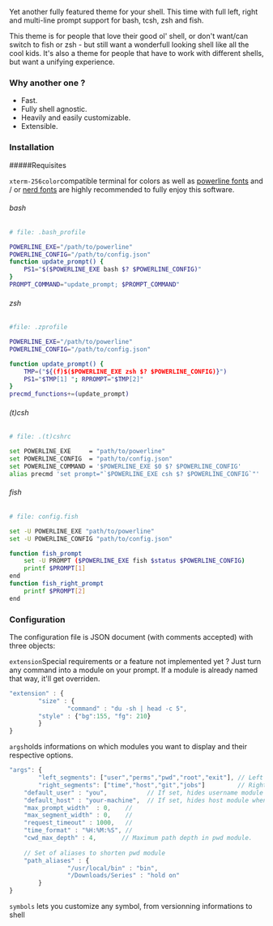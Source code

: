 Yet another fully featured theme for your shell.
This time with full left, right and multi-line prompt support for bash, tcsh, zsh and fish.

This theme is for people that love their good ol' shell, or don't want/can switch to fish or zsh - but still want a wonderfull looking shell like all the cool kids. It's also a theme for people that have to work with different shells, but want a unifying experience.

### Why another one ?

* Fast.
* Fully shell agnostic.
* Heavily and easily customizable.
* Extensible.

### Installation

#####Requisites

 `xterm-256color`compatible terminal for colors as well as [powerline fonts](https://github.com/powerline/fonts) and / or [nerd fonts](https://github.com/ryanoasis/nerd-fonts) are highly recommended to fully enjoy this software.

###### bash 

```bash
# file: .bash_profile

POWERLINE_EXE="/path/to/powerline"
POWERLINE_CONFIG="/path/to/config.json"
function update_prompt() {
 	PS1="$($POWERLINE_EXE bash $? $POWERLINE_CONFIG)"
}
PROMPT_COMMAND="update_prompt; $PROMPT_COMMAND"
```

###### zsh 

```bash
#file: .zprofile

POWERLINE_EXE="/path/to/powerline"
POWERLINE_CONFIG="/path/to/config.json"

function update_prompt() {
	TMP=("${(f)$($POWERLINE_EXE zsh $? $POWERLINE_CONFIG)}")
	PS1="$TMP[1] "; RPROMPT="$TMP[2]"
}
precmd_functions+=(update_prompt)
```

###### (t)csh 

```bash
# file: .(t)cshrc

set POWERLINE_EXE     = "path/to/powerline"
set POWERLINE_CONFIG  = "path/to/config.json"
set POWERLINE_COMMAND = '$POWERLINE_EXE $0 $? $POWERLINE_CONFIG'
alias precmd 'set prompt="`$POWERLINE_EXE csh $? $POWERLINE_CONFIG`"'

```

###### fish 

```bash
# file: config.fish

set -U POWERLINE_EXE "path/to/powerline"
set -U POWERLINE_CONFIG "path/to/config.json"

function fish_prompt
    set -U PROMPT ($POWERLINE_EXE fish $status $POWERLINE_CONFIG)
    printf $PROMPT[1]
end
function fish_right_prompt
    printf $PROMPT[2]
end

```



### Configuration

The configuration file is JSON document (with comments accepted) with three objects:

`extension`Special requirements or a feature not implemented yet ? Just turn any command into a module on your prompt.  If a module is already named that way, it'll get overriden.

```javascript
"extension" : {
		"size" : {
				"command" : "du -sh | head -c 5",
      	"style" : {"bg":155, "fg": 210}
		}
}
```



 `args`holds informations on which modules you want to display and their respective options. 

```javascript
"args": {
		"left_segments": ["user","perms","pwd","root","exit"], // Left aligned modules
		"right_segments": ["time","host","git","jobs"]         // Right aligned modules
  	"default_user" : "you",           // If set, hides username module when equals
  	"default_host" : "your-machine",  // If set, hides host module when equals
  	"max_prompt_width"  : 0,    // 
  	"max_segment_width" : 0,    //
  	"request_timeout" : 1000,   // 
  	"time_format" : "%H:%M:%S", //
  	"cwd_max_depth" : 4,       // Maximum path depth in pwd module.
  	  
  	// Set of aliases to shorten pwd module
  	"path_aliases" : {
				"/usr/local/bin" : "bin",
				"/Downloads/Series" : "hold on"
		}
}
```

 `symbols` lets you customize any symbol, from versionning informations to shell 